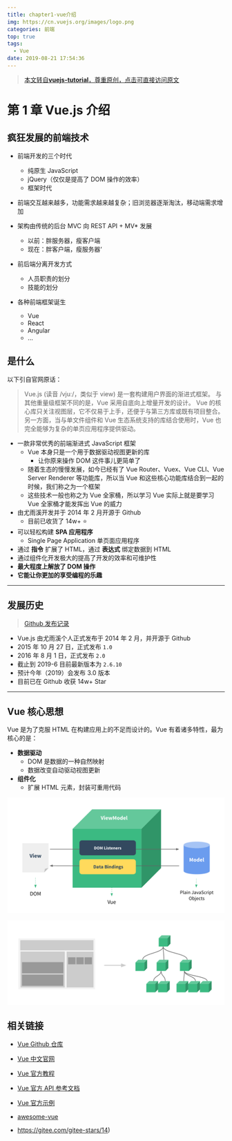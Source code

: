 ```yaml
---
title: chapter1-vue介绍
img: https://cn.vuejs.org/images/logo.png
categories: 前端
top: true
tags:
  - Vue
date: 2019-08-21 17:54:36
---
```


>  [本文转自**vuejs-tutorial**，尊重原创，点击可直接访问原文](https://vuejs.lipengzhou.com/)

# 第 1 章 Vue.js 介绍

## 疯狂发展的前端技术

- 前端开发的三个时代
  - 纯原生 JavaScript
  - jQuery（仅仅是提高了 DOM 操作的效率）
  - 框架时代

- 前端交互越来越多，功能需求越来越复杂；旧浏览器逐渐淘汰，移动端需求增加
- 架构由传统的后台 MVC 向 REST API + MV\* 发展
  - 以前：胖服务器，瘦客户端
  - 现在：胖客户端，瘦服务器‘

- 前后端分离开发方式
  - 人员职责的划分
  - 技能的划分

- 各种前端框架诞生
  - Vue
  - React
  - Angular
  - ...

## 是什么

以下引自官网原话：

> Vue.js (读音 /vjuː/，类似于 view) 是一套构建用户界面的渐进式框架。
> 与其他重量级框架不同的是，Vue 采用自底向上增量开发的设计。
> Vue 的核心库只关注视图层，它不仅易于上手，还便于与第三方库或既有项目整合。
> 另一方面，当与单文件组件和 Vue 生态系统支持的库结合使用时，Vue 也完全能够为复杂的单页应用程序提供驱动。

- 一款非常优秀的前端渐进式 JavaScript 框架
  - Vue 本身只是一个用于数据驱动视图更新的库
    - 让你原来操作 DOM 这件事儿更简单了
  - 随着生态的慢慢发展，如今已经有了 Vue Router、Vuex、Vue CLI、Vue Server Renderer 等功能库，所以当 Vue 和这些核心功能库结合到一起的时候，我们称之为一个框架
  - 这些技术一般也称之为 Vue 全家桶，所以学习 Vue 实际上就是要学习 Vue 全家桶才能发挥出 Vue 的威力
- 由尤雨溪开发并于 2014 年 2 月开源于 Github
  - 目前已收货了 14w+ :star:
- 可以轻松构建 **SPA 应用程序**
  - Single Page Application 单页面应用程序
- 通过 **指令** 扩展了 HTML，通过 **表达式** 绑定数据到 HTML
- 通过组件化开发极大的提高了开发的效率和可维护性
- **最大程度上解放了 DOM 操作**
- **它能让你更加的享受编程的乐趣**

------

## 发展历史

> [Github 发布记录](https://github.com/vuejs/vue/releases)

- Vue.js 由尤雨溪个人正式发布于 2014 年 2 月，并开源于 Github
- 2015 年 10 月 27 日，正式发布 `1.0`
- 2016 年 8 月 1 日，正式发布 `2.0`
- 截止到 2019-6 目前最新版本为 `2.6.10`
- 预计今年（2019）会发布 3.0 版本
- 目前已在 Github 收获 14w+ Star

------

## Vue 核心思想

Vue 是为了克服 HTML 在构建应用上的不足而设计的。Vue 有着诸多特性，最为核心的是：

- **数据驱动**
  - DOM 是数据的一种自然映射
  - 数据改变自动驱动视图更新
- **组件化**
  - 扩展 HTML 元素，封装可重用代码

![mvvm](./chapter1-vue介绍/mvvm.png)

![components.png](./chapter1-vue介绍/components.png)

## 相关链接

- [Vue Github 仓库](https://github.com/vuejs/vue)
- [Vue 中文官网](https://cn.vuejs.org/)
- [Vue 官方教程](https://cn.vuejs.org/v2/guide/)
- [Vue 官方 API 参考文档](https://cn.vuejs.org/v2/api/)
- [Vue 官方示例](https://cn.vuejs.org/v2/examples/)
- [awesome-vue](https://github.com/vuejs/awesome-vue)

- https://gitee.com/gitee-stars/14)